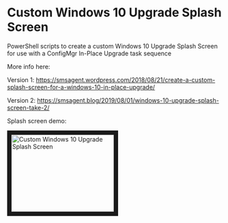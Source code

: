 # Custom Windows 10 Upgrade Splash Screen
PowerShell scripts to create a custom Windows 10 Upgrade Splash Screen for use with a ConfigMgr In-Place Upgrade task sequence

More info here:

Version 1: https://smsagent.wordpress.com/2018/08/21/create-a-custom-splash-screen-for-a-windows-10-in-place-upgrade/

Version 2: https://smsagent.blog/2019/08/01/windows-10-upgrade-splash-screen-take-2/

Splash screen demo:

<a href="https://youtu.be/u3pShK9-LrA" target="_blank"><img src="http://img.youtube.com/vi/u3pShK9-LrA/0.jpg" 
alt="Custom Windows 10 Upgrade Splash Screen" width="240" height="180" border="10" /></a>
